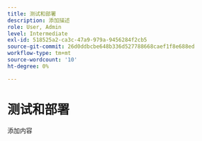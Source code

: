 ```yaml
---
title: 测试和部署
description: 添加描述
role: User, Admin
level: Intermediate
exl-id: 518525a2-ca3c-47a9-979a-9456284f2cb5
source-git-commit: 26d0ddbcbe648b336d527788668caef1f8e688ed
workflow-type: tm+mt
source-wordcount: '10'
ht-degree: 0%

---
```


# 测试和部署

添加内容
